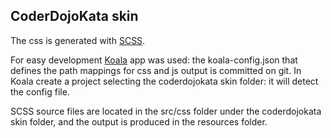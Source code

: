 ## CoderDojoKata skin

The css is generated with [SCSS](http://sass-lang.com/).

For easy development [Koala](http://koala-app.com/) app was used: the koala-config.json that defines the path mappings for css and js output is committed on git. In Koala create a project selecting the coderdojokata skin folder: it will detect the config file.

SCSS source files are located in the src/css folder under the coderdojokata skin folder, and the output is produced in the resources folder.

